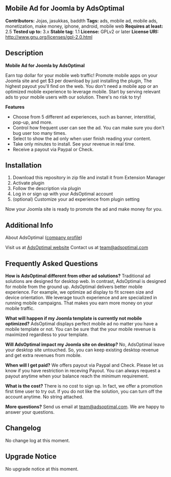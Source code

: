 ## Mobile Ad for Joomla by AdsOptimal ##
**Contributors:** Jojas, jasukkas, baddth
**Tags:** ads, mobile ad, mobile ads, monetization, make money, iphone, android, mobile web
**Requires at least:** 2.5
**Tested up to:** 3.x
**Stable tag**: 1.1
**License:** GPLv2 or later
**License URI:** http://www.gnu.org/licenses/gpl-2.0.html

## Description ##

**Mobile Ad for Joomla by AdsOptimal**

Earn top dollar for your mobile web traffic! Promote mobile apps on your Joomla site and get $3 per download by just installing the plugin, The highest payout you'll find on the web. You don't need a mobile app or an optimized mobile experience to leverage mobile. Start by serving relevant ads to your mobile users with our solution. There's no risk to try!

**Features**

- Choose from 5 different ad experiences, such as banner, interstitial, pop-up, and more.
- Control how frequent user can see the ad. You can make sure you don't bug user too many times. 
- Select to show the ad only when user finish reading your content.
- Take only minutes to install. See your revenue in real time.
- Receive a payout via Paypal or Check.

## Installation ##

1. Download this repository in zip file and install it from Extension Manager
2. Activate plugin 
3. Follow the description via plugin
4. Log in or sign up with your AdsOptimal account
5. (optional) Customize your ad experience from plugin setting

Now your Joomla site is ready to promote the ad and make money for you.

## Additional Info ##

About AdsOptimal ([company profile](http://www.adsoptimal.com/company))

Visit us at [AdsOptimal website](http://www.adsoptimal.com)
Contact us at [team@adsoptimal.com](mailto:adsoptimal.com)

## Frequently Asked Questions ##

**How is AdsOptimal different from other ad solutions?**
Traditional ad solutions are designed for desktop web. In contrast, AdsOptimal is designed for mobile from the ground up. AdsOptimal delivers better mobile experience. For example, we optimize ad display to fit screen size and device orientation. We leverage touch experience and are specialized in running mobile campaigns. That makes you earn more money on your mobile traffic.

**What will happen if my Joomla template is currently not mobile optimized?**
AdsOptimal displays perfect mobile ad no matter you have a mobile template or not. You can be sure that the your mobile revenue is maximized regardless to your template.

**Will AdsOptimal impact my Joomla site on desktop?**
No, AdsOptimal leave your desktop site untouched. So, you can keep existing desktop revenue and get extra revenues from mobile.

**When will I get paid?**
We offers payout via Paypal and Check. Please let us know if you have restriction in receving Payout. You can always request a payout anytime when your balance reach the minimum requirement.

**What is the cost?**
There is no cost to sign up. In fact, we offer a promotion first time user to try out. If you do not like the solution, you can turn off the account anytime. No string attached.

**More questions?**
Send us email at [team@adsoptimal.com](mailto:adsoptimal.com). We are happy to answer your questions.

## Changelog ##
No change log at this moment.

## Upgrade Notice ##
No upgrade notice at this moment.
